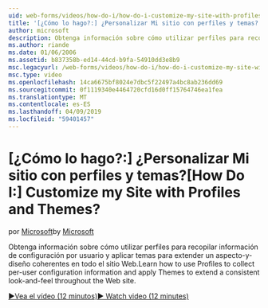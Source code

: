 ```yaml
---
uid: web-forms/videos/how-do-i/how-do-i-customize-my-site-with-profiles-and-themes
title: '[¿Cómo lo hago?:] ¿Personalizar Mi sitio con perfiles y temas? | Microsoft Docs'
author: microsoft
description: Obtenga información sobre cómo utilizar perfiles para recopilar información de configuración por usuario y aplicar temas para extender un aspecto-y-diseño coherentes en todo el sitio Web.
ms.author: riande
ms.date: 01/06/2006
ms.assetid: b837358b-ed14-44cd-b9fa-54910dd3e8b9
msc.legacyurl: /web-forms/videos/how-do-i/how-do-i-customize-my-site-with-profiles-and-themes
msc.type: video
ms.openlocfilehash: 14ca6675bf8024e7dbc5f22497a4bc8ab236dd69
ms.sourcegitcommit: 0f1119340e4464720cfd16d0ff15764746ea1fea
ms.translationtype: MT
ms.contentlocale: es-ES
ms.lasthandoff: 04/09/2019
ms.locfileid: "59401457"
---
```

# <a name="how-do-i-customize-my-site-with-profiles-and-themes"></a><span data-ttu-id="8dd0d-104">[¿Cómo lo hago?:] ¿Personalizar Mi sitio con perfiles y temas?</span><span class="sxs-lookup"><span data-stu-id="8dd0d-104">[How Do I:] Customize my Site with Profiles and Themes?</span></span>

<span data-ttu-id="8dd0d-105">por [Microsoft](https://github.com/microsoft)</span><span class="sxs-lookup"><span data-stu-id="8dd0d-105">by [Microsoft](https://github.com/microsoft)</span></span>

<span data-ttu-id="8dd0d-106">Obtenga información sobre cómo utilizar perfiles para recopilar información de configuración por usuario y aplicar temas para extender un aspecto-y-diseño coherentes en todo el sitio Web.</span><span class="sxs-lookup"><span data-stu-id="8dd0d-106">Learn how to use Profiles to collect per-user configuration information and apply Themes to extend a consistent look-and-feel throughout the Web site.</span></span>

[<span data-ttu-id="8dd0d-107">&#9654;Vea el vídeo (12 minutos)</span><span class="sxs-lookup"><span data-stu-id="8dd0d-107">&#9654; Watch video (12 minutes)</span></span>](https://channel9.msdn.com/Blogs/ASP-NET-Site-Videos/how-do-i-customize-my-site-with-profiles-and-themes)
